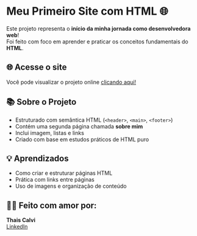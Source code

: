 

# Meu Primeiro Site com HTML 🌐

Este projeto representa o **início da minha jornada como desenvolvedora web**!  
Foi feito com foco em aprender e praticar os conceitos fundamentais do **HTML**.

## 🌐 Acesse o site

Você pode visualizar o projeto online [clicando aqui!](https://thaiscalvi.github.io/meu-primeiro-site-html/)

## 📚 Sobre o Projeto

- Estruturado com semântica HTML (`<header>`, `<main>`, `<footer>`)
- Contém uma segunda página chamada **sobre mim**
- Inclui imagem, listas e links
- Criado com base em estudos práticos de HTML puro

## 💡 Aprendizados

- Como criar e estruturar páginas HTML
- Prática com links entre páginas
- Uso de imagens e organização de conteúdo

## 👩‍💻 Feito com amor por:

**Thais Calvi**  
[LinkedIn](https://www.linkedin.com/in/thaiscalvi/)  
